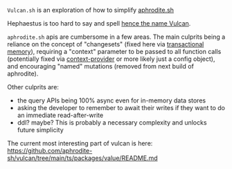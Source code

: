 `Vulcan.sh` is an exploration of how to simplify [aphrodite.sh](https://aphrodite.sh)

Hephaestus is too hard to say and spell [hence the name Vulcan](https://en.wikipedia.org/wiki/Hephaestus#:~:text=Hephaestus%27s%20Roman%20counterpart%20is%20Vulcan).

`aphrodite.sh` apis are cumbersome in a few areas. The main culprits being a reliance on the concept of "changesets" (fixed here via [transactional memory](https://github.com/aphrodite-sh/vulcan/tree/main/ts/packages/value/README.md)), requiring a "context" parameter to be passed to all function calls (potentially fixed via [context-provider](https://github.com/aphrodite-sh/vulcan/tree/main/ts/packages/context-provider) or more likely just a config object), and encouraging "named" mutations (removed from next build of aphrodite).

Other culprits are:

- the query APIs being 100% async even for in-memory data stores
- asking the developer to remember to await their writes if they want to do an immediate read-after-write
- ddl? maybe? This is probably a necessary complexity and unlocks future simplicity

The current most interesting part of vulcan is here: https://github.com/aphrodite-sh/vulcan/tree/main/ts/packages/value/README.md
